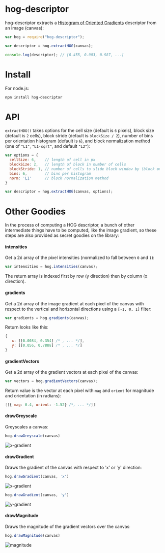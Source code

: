 # hog-descriptor
hog-descriptor extracts a [Histogram of Oriented Gradients](http://en.wikipedia.org/wiki/Histogram_of_oriented_gradients) descriptor from an image (canvas):

```javascript
var hog = require("hog-descriptor");

var descriptor = hog.extractHOG(canvas);

console.log(descriptor); // [0.455, 0.003, 0.987, ...]
```

# Install

For node.js:

```bash
npm install hog-descriptor
```

# API

`extractHOG()` takes options for the cell size (default is `6` pixels), block size (default is `2` cells), block stride (default is `blockSize / 2`), number of bins per orientation histogram (default is `6`), and block normalization method (one of `"L1"`, `"L1-sqrt"`, and default `"L2"`):

```javascript
var options = {
  cellSize: 6,    // length of cell in px
  blockSize: 2,   // length of block in number of cells
  blockStride: 1, // number of cells to slide block window by (block overlap)
  bins: 6,        // bins per histogram
  norm: 'L1'      // block normalization method
}

var descriptor = hog.extractHOG(canvas, options);
```

# Other Goodies

In the process of computing a HOG descriptor, a bunch of other intermediate things have to be computed, like the image gradient, so these steps are also provided as secret goodies on the library:

#### intensities

Get a 2d array of the pixel intensities (normalized to fall between `0` and `1`):

```javascript
var intensities = hog.intensities(canvas);
```

The return array is indexed first by row (y direction) then by column (x direction).

#### gradients

Get a 2d array of the image gradient at each pixel of the canvas with respect to the vertical and horizontal directions using a `[-1, 0, 1]` filter:

```javascript
var gradients = hog.gradients(canvas);
```

Return looks like this:

```javascript
{
   x: [[0.0084, 0.354] /* , ... */],
   y: [[0.056, 0.7888] /* , ... */]
}
```

#### gradientVectors

Get a 2d array of the gradient vectors at each pixel of the canvas:

```javascript
var vectors = hog.gradientVectors(canvas);
```

Return value is the vector at each pixel with `mag` and `orient` for magnitude and orientation (in radians):

```javascript
[[{ mag: 0.4, orient: -1.52} /*, ... */]]
```

#### drawGreyscale

Greyscales a canvas:

```javascript
hog.drawGreyscale(canvas)
```
![x-gradient](https://raw.github.com/harthur/hog-descriptor/master/test/greyscale.jpg)

#### drawGradient

Draws the gradient of the canvas with respect to 'x' or 'y' direction:

```javascript
hog.drawGradient(canvas, 'x')
```

![x-gradient](https://raw.github.com/harthur/hog-descriptor/master/test/gradient-x.jpg)

```javascript
hog.drawGradient(canvas, 'y')
```

![y-gradient](https://raw.github.com/harthur/hog-descriptor/master/test/gradient-y.jpg)

#### drawMagnitude

Draws the magnitude of the gradient vectors over the canvas:

```javascript
hog.drawMagnitude(canvas)
```

![magnitude](https://raw.github.com/harthur/hog-descriptor/master/test/magnitude.jpg)
